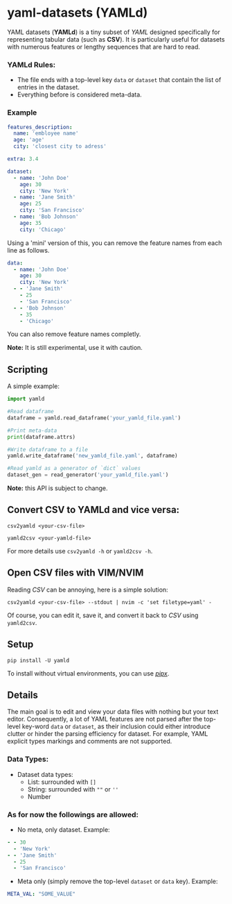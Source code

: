 # yaml-datasets (YAMLd)

YAML datasets (**YAMLd**) is a tiny subset of *YAML* designed specifically for representing tabular data (such as **CSV**). It is particularly useful for datasets with numerous features or lengthy sequences that are hard to read.

### YAMLd Rules:

- The file ends with a top-level key `data` or `dataset` that contain the list of entries in the dataset.
- Everything before is considered meta-data.
    
### Example

``` yaml
features_description:
  name: 'embloyee name'
  age: 'age'
  city: 'closest city to adress'

extra: 3.4

dataset:
  - name: 'John Doe'
    age: 30
    city: 'New York'
  - name: 'Jane Smith'
    age: 25
    city: 'San Francisco'
  - name: 'Bob Johnson'
    age: 35
    city: 'Chicago'
```

Using a 'mini' version of this, you can remove the feature names from each line as follows.

``` yaml
data:
  - name: 'John Doe'
    age: 30
    city: 'New York'
  - - 'Jane Smith'
    - 25
    - 'San Francisco'
  - - 'Bob Johnson'
    - 35
    - 'Chicago'
```

You can also remove feature names completly.

**Note:** It is still experimental, use it with caution.


## Scripting
A simple example:
```python
import yamld

#Read dataframe
dataframe = yamld.read_dataframe('your_yamld_file.yaml')

#Print meta-data
print(dataframe.attrs)

#Write dataframe to a file
yamld.write_dataframe('new_yamld_file.yaml', dataframe)

#Read yamld as a generator of `dict` values
dataset_gen = read_generator('your_yamld_file.yaml')
```

**Note:** this API is subject to change.

## Convert CSV to YAMLd and vice versa:
```console
csv2yamld <your-csv-file>
```

```console
yamld2csv <your-yamld-file>
```

For more details use `csv2yamld -h` or `yamld2csv -h`.

## Open CSV files with VIM/NVIM
Reading *CSV* can be annoying, here is a simple solution:

```console
csv2yamld <your-csv-file> --stdout | nvim -c 'set filetype=yaml' -
```

Of course, you can edit it, save it, and convert it back to *CSV* using `yamld2csv`.


## Setup
```console 
pip install -U yamld
```

To install without virtual environments, you can use [*pipx*](https://github.com/pypa/pipx).

## Details
The main goal is to edit and view your data files with nothing but your text editor. Consequently, a lot of YAML features are not parsed after the top-level key-word `data` or `dataset`, as their inclusion could either introduce clutter or hinder the parsing efficiency for dataset. For example, YAML explicit types markings and comments are not supported.


### Data Types:
- Dataset data types:
    - List: surrounded with `[]`
    - String: surrounded with `""` or `''` 
    - Number

    
### As for now the followings are allowed:
    
- No meta, only dataset. Example:

``` yaml
- - 30
  - 'New York'
- - 'Jane Smith'
  - 25
  - 'San Francisco'
```

- Meta only (simply remove the top-level `dataset` or `data` key). Example:
``` yaml
META_VAL: "SOME_VALUE"
```